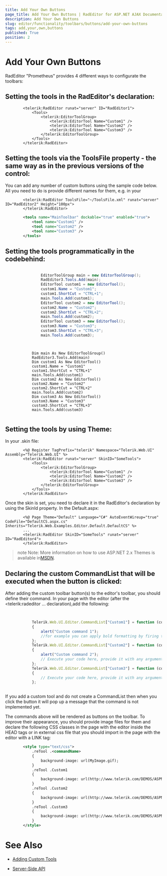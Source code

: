 ```yaml
---
title: Add Your Own Buttons
page_title: Add Your Own Buttons | RadEditor for ASP.NET AJAX Documentation
description: Add Your Own Buttons
slug: editor/functionality/toolbars/buttons/add-your-own-buttons
tags: add,your,own,buttons
published: True
position: 2
---
```


# Add Your Own Buttons



RadEditor "Prometheus" provides 4 different ways to configurate the toolbars:

## Setting the tools in the RadEditor's declaration:

````ASPNET
	    <telerik:RadEditor runat="server" ID="RadEditor1">
	        <Tools>
	            <telerik:EditorToolGroup>
	                <telerik:EditorTool Name="Custom1" />
	                <telerik:EditorTool Name="Custom2" />
	                <telerik:EditorTool Name="Custom3" />
	            </telerik:EditorToolGroup>
	        </Tools>
	    </telerik:RadEditor>
````



## Setting the tools via the ToolsFile property - the same way as in the previous versions of the control:

You can add any number of custom buttons using the sample code below. All you need to do is provide different names for them, e.g. in your

````ASPNET
	    <telerik:RadEditor ToolsFile="~/ToolsFile.xml" runat="server" ID="RadEditor2" Height="100px">
	    </telerik:RadEditor>
````



````XML
	    <tools name="MainToolbar" dockable="true" enabled="true">  
	        <tool name="Custom1" />  
	        <tool name="Custom2" />  
	        <tool name="Custom3" />
	    </tools>
````



## Setting the tools programmatically in the codebehind:



````C#
	
	            EditorToolGroup main = new EditorToolGroup();
	            RadEditor3.Tools.Add(main);
	            EditorTool custom1 = new EditorTool();
	            custom1.Name = "Custom1";
	            custom1.ShortCut = "CTRL+1";
	            main.Tools.Add(custom1);
	            EditorTool custom2 = new EditorTool();
	            custom2.Name = "Custom2";
	            custom2.ShortCut = "CTRL+2";
	            main.Tools.Add(custom2);
	            EditorTool custom3 = new EditorTool();
	            custom3.Name = "Custom3";
	            custom3.ShortCut = "CTRL+3";
	            main.Tools.Add(custom3);
				
````
````VB
	
	        Dim main As New EditorToolGroup()
	        RadEditor3.Tools.Add(main)
	        Dim custom1 As New EditorTool()
	        custom1.Name = "Custom1"
	        custom1.ShortCut = "CTRL+1"
	        main.Tools.Add(custom1)
	        Dim custom2 As New EditorTool()
	        custom2.Name = "Custom2"
	        custom2.ShortCut = "CTRL+2"
	        main.Tools.Add(custom2)
	        Dim custom3 As New EditorTool()
	        custom3.Name = "Custom3"
	        custom3.ShortCut = "CTRL+3"
	        main.Tools.Add(custom3)
	
````


## Setting the tools by using Theme:

In your .skin file:

````ASPNET
	    <%@ Register TagPrefix="telerik" Namespace="Telerik.Web.UI" Assembly="Telerik.Web.UI" %>
	    <telerik:RadEditor runat="server" SkinID="SomeTools">
	        <Tools>
	            <telerik:EditorToolGroup>
	                <telerik:EditorTool Name="Custom1" />
	                <telerik:EditorTool Name="Custom2" />
	                <telerik:EditorTool Name="Custom3" />
	            </telerik:EditorToolGroup>
	        </Tools>
	    </telerik:RadEditor>
````



Once the skin is set, you need to declare it in the RadEditor's declaration by using the SkinId property. In the Default.aspx:

````ASPNET
	    <%@ Page Theme="Default" Language="C#" AutoEventWireup="true" CodeFile="DefaultCS.aspx.cs" Inherits="Telerik.Web.Examples.Editor.Default.DefaultCS" %>
	    ...
	    <telerik:RadEditor SkinID="SomeTools" runat="server" ID="RadEditor4">
	    </telerik:RadEditor>
````



>note Note: More information on how to use ASP.NET 2.x Themes is available in[MSDN](http://msdn2.microsoft.com/en-us/library/wcyt4fxb(vs.80).aspx).
>


## Declaring the custom CommandList that will be executed when the button is clicked:

After adding the custom toolbar button(s) to the editor's toolbar, you should define their command. In your page with the editor (after the <telerik:radeditor ... declaration),add the following:

````JavaScript
	
	
	        Telerik.Web.UI.Editor.CommandList["Custom1"] = function (commandName, editor, args)
	        {
	            alert("Custom command 1");
	            //for example you can apply bold formatting by firing the editor.fire("Bold");
	        };
	        Telerik.Web.UI.Editor.CommandList["Custom2"] = function (commandName, editor, args)
	        {
	            alert("Custom command 2");
	            // Execute your code here, provide it with any arguments that you need, etc.
	        };
	        Telerik.Web.UI.Editor.CommandList["Custom3"] = function (commandName, editor, args)
	        {   
	            // Execute your code here, provide it with any arguments that you need, etc.
	        };
	
````



If you add a custom tool and do not create a CommandList then when you click the button it will pop up a message that the command <commandName> is not implemented yet.

The commands above will be rendered as buttons on the toolbar. To improve their appearance, you should provide image files for them and declare the following CSS classes in the page with the editor inside the HEAD tags or in external css file that you should import in the page with the editor with a LINK tag:

````XML
	    <style type="text/css">
	        .reTool .<commandName>
	        {   
	            background-image: url(MyImage.gif);
	        }
	        .reTool .Custom1
	        {   
	            background-image: url(http://www.telerik.com/DEMOS/ASPNET/RadControls/Editor/Skins/Default/buttons/CustomDialog.gif);
	        }
	        .reTool .Custom2  
	        {
	            background-image: url(http://www.telerik.com/DEMOS/ASPNET/RadControls/Editor/Skins/Default/buttons/Custom.gif);
	        }
	        .reTool .Custom3
	        {   
	            background-image: url(http://www.telerik.com/DEMOS/ASPNET/RadControls/Editor/Skins/Default/buttons/CustomDialog.gif);
	        }
	    </style>
````



# See Also

 * [Adding Custom Tools](http://demos.telerik.com/aspnet-ajax/Editor/Examples/CustomTools/DefaultCS.aspx)

 * [Server-Side API](http://demos.telerik.com/aspnet/prometheus/Editor/Examples/ServersideAPI/DefaultCS.aspx)
